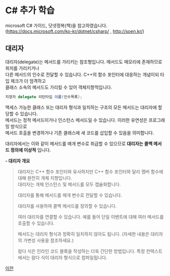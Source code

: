 # C# 추가 학습

microsoft C# 가이드, 닷넷정복(책)을 참고하였습니다.</br>
(https://docs.microsoft.com/ko-kr/dotnet/csharp/ , http://soen.kr/)

## 대리자
대리자(delegate)는 메서드를 가리키는 참조형입니다. 메서드도 메모리에 존재하므로 위치를 가리키거나</br>
다른 메서드의 인수로 전달할 수 있습니다. C++의 함수 포인터에 대응하는 개념이되 타입 체크가 더 엄격하고</br>
클래스 소속의 메서드도 가리킬 수 있어 객체지향적입니다.

```csharp
지정자 delegate 리턴타입 이름(인수목록);
```

액세스 가능한 클래스 또는 대리자 형식과 일치하는 구조의 모든 메서드는 대리자에 할당할 수 있습니다.</br>
메서드는 정적 메서드이거나 인스턴스 메서드일 수 있습니다. 이러한 유연성은 프로그래밍 방식으로</br>
메서드 호출을 변경하거나 기존 클래스에 새 코드를 삽입할 수 있음을 의미합니다.</br>

대리자에서는 이와 같이 메서드를 매개 변수로 취급할 수 있으므로 __대리자는 콜백 메서드 정의에 이상적__ 입니다.</br>

__- 대리자 개요__

> 대리자는 C++ 함수 포인터와 유사하지만 C++ 함수 포인터와 달리 멤버 함수에 대해 완전히 개체 지향입니다.</br>
> 대리자는 개체 인스턴스 및 메서드를 모두 캡슐화합니다.
>
> 대리자를 통해 메서드를 매개 변수로 전달할 수 있습니다.</br>
> 
> 대리자를 사용하여 콜백 메서드를 정의할 수 있습니다.</br>
> 
> 여러 대리자를 연결할 수 있습니다. 예를 들어 단일 이벤트에 대해 여러 메서드를 호출할 수 있습니다.</br>
> 
> 메서드는 대리자 형식과 정확히 일치하지 않아도 됩니다. (자세한 내용은 대리자의 가변성 사용을 참조하세요.)</br>
> 
> 람다 식은 인라인 코드 블록을 작성하는 더욱 간단한 방법입니다. 특정 컨텍스트에서는 람다 식이 대리자 형식으로 컴파일됩니다.


[이전](https://github.com/1994wjdwodbs/StudyCSharp21)
